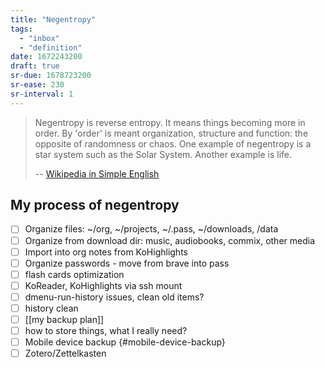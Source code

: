 ```yaml
---
title: "Negentropy"
tags:
  - "inbox"
  - "definition"
date: 1672243200
draft: true
sr-due: 1678723200
sr-ease: 230
sr-interval: 1
---
```


> Negentropy is reverse entropy. It means things becoming more in order. By
> 'order' is meant organization, structure and function: the opposite of
> randomness or chaos. One example of negentropy is a star system such as the
> Solar System. Another example is life.
>
> -- [Wikipedia in Simple English](https://simple.wikipedia.org/wiki/Negentropy)

## My process of negentropy

- [ ] Organize files: \~/org, \~/projects, \~/.pass, \~/downloads, /data
- [ ] Organize from download dir: music, audiobooks, commix, other media
- [ ] Import into org notes from KoHighlights
- [ ] Organize passwords - move from brave into pass
- [ ] flash cards optimization
- [ ] KoReader, KoHighlights via ssh mount
- [ ] dmenu-run-history issues, clean old items?
- [ ] history clean
- [ ] [[my backup plan]]
- [ ] how to store things, what I really need?
- [ ] Mobile device backup {#mobile-device-backup}
- [ ] Zotero/Zettelkasten
